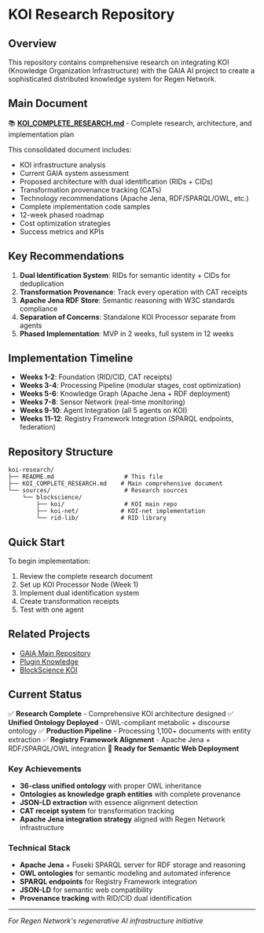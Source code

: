 # KOI Research Repository

## Overview

This repository contains comprehensive research on integrating KOI (Knowledge Organization Infrastructure) with the GAIA AI project to create a sophisticated distributed knowledge system for Regen Network.

## Main Document

📚 **[KOI_COMPLETE_RESEARCH.md](./KOI_COMPLETE_RESEARCH.md)** - Complete research, architecture, and implementation plan

This consolidated document includes:
- KOI infrastructure analysis
- Current GAIA system assessment  
- Proposed architecture with dual identification (RIDs + CIDs)
- Transformation provenance tracking (CATs)
- Technology recommendations (Apache Jena, RDF/SPARQL/OWL, etc.)
- Complete implementation code samples
- 12-week phased roadmap
- Cost optimization strategies
- Success metrics and KPIs

## Key Recommendations

1. **Dual Identification System**: RIDs for semantic identity + CIDs for deduplication
2. **Transformation Provenance**: Track every operation with CAT receipts
3. **Apache Jena RDF Store**: Semantic reasoning with W3C standards compliance
4. **Separation of Concerns**: Standalone KOI Processor separate from agents
5. **Phased Implementation**: MVP in 2 weeks, full system in 12 weeks

## Implementation Timeline

- **Weeks 1-2**: Foundation (RID/CID, CAT receipts)
- **Weeks 3-4**: Processing Pipeline (modular stages, cost optimization)
- **Weeks 5-6**: Knowledge Graph (Apache Jena + RDF deployment)
- **Weeks 7-8**: Sensor Network (real-time monitoring)
- **Weeks 9-10**: Agent Integration (all 5 agents on KOI)
- **Weeks 11-12**: Registry Framework Integration (SPARQL endpoints, federation)

## Repository Structure

```
koi-research/
├── README.md                    # This file
├── KOI_COMPLETE_RESEARCH.md    # Main comprehensive document
└── sources/                     # Research sources
    └── blockscience/
        ├── koi/                 # KOI main repo
        ├── koi-net/            # KOI-net implementation
        └── rid-lib/            # RID library
```

## Quick Start

To begin implementation:

1. Review the complete research document
2. Set up KOI Processor Node (Week 1)
3. Implement dual identification system
4. Create transformation receipts
5. Test with one agent

## Related Projects

- [GAIA Main Repository](https://github.com/gaiaaiagent/GAIA)
- [Plugin Knowledge](https://github.com/gaiaaiagent/plugin-knowledge)
- [BlockScience KOI](https://github.com/BlockScience/koi)

## Current Status

✅ **Research Complete** - Comprehensive KOI architecture designed
✅ **Unified Ontology Deployed** - OWL-compliant metabolic + discourse ontology 
✅ **Production Pipeline** - Processing 1,100+ documents with entity extraction
✅ **Registry Framework Alignment** - Apache Jena + RDF/SPARQL/OWL integration
🚀 **Ready for Semantic Web Deployment**

### Key Achievements
- **36-class unified ontology** with proper OWL inheritance
- **Ontologies as knowledge graph entities** with complete provenance
- **JSON-LD extraction** with essence alignment detection
- **CAT receipt system** for transformation tracking
- **Apache Jena integration strategy** aligned with Regen Network infrastructure

### Technical Stack
- **Apache Jena** + Fuseki SPARQL server for RDF storage and reasoning
- **OWL ontologies** for semantic modeling and automated inference
- **SPARQL endpoints** for Registry Framework integration
- **JSON-LD** for semantic web compatibility
- **Provenance tracking** with RID/CID dual identification

---

*For Regen Network's regenerative AI infrastructure initiative*